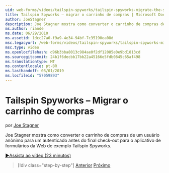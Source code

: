 ```yaml
---
uid: web-forms/videos/tailspin-spyworks/tailspin-spyworks-migrate-the-shopping-cart
title: Tailspin Spyworks – migrar o carrinho de compras | Microsoft Docs
author: JoeStagner
description: Joe Stagner mostra como converter o carrinho de compras de um usuário anônimo para um autenticado antes do final check-out para o exemplo da Tailspin Spyworks f Web....
ms.author: riande
ms.date: 06/29/2010
ms.assetid: 1dcc27a0-f9a9-4e34-94bf-7c35190ea08d
msc.legacyurl: /web-forms/videos/tailspin-spyworks/tailspin-spyworks-migrate-the-shopping-cart
msc.type: video
ms.openlocfilehash: d96b3bba8013c984ae0f2df12085e0e9bd1813cd
ms.sourcegitcommit: 24b1f6decbb17bb22a45166e5fdb0845c65af498
ms.translationtype: MT
ms.contentlocale: pt-BR
ms.lasthandoff: 03/01/2019
ms.locfileid: "57059893"
---
```

<a name="tailspin-spyworks---migrate-the-shopping-cart"></a>Tailspin Spyworks – Migrar o carrinho de compras
====================
por [Joe Stagner](https://github.com/JoeStagner)

Joe Stagner mostra como converter o carrinho de compras de um usuário anônimo para um autenticado antes do final check-out para o aplicativo de formulários da Web de exemplo Tailspin Spyworks.

[&#9654;Assista ao vídeo (23 minutos)](https://channel9.msdn.com/Blogs/ASP-NET-Site-Videos/tailspin-spyworks-migrate-the-shopping-cart)

> [!div class="step-by-step"]
> [Anterior](tailspin-spyworks-update-the-shopping-cart.md)
> [Próximo](tailspin-spyworks-final-check-out.md)
